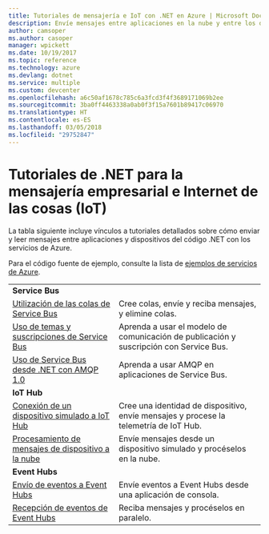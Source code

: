 ```yaml
---
title: Tutoriales de mensajería e IoT con .NET en Azure | Microsoft Docs
description: Envíe mensajes entre aplicaciones en la nube y entre los dispositivos y la nube con .NET y los servicios de Azure.
author: camsoper
ms.author: casoper
manager: wpickett
ms.date: 10/19/2017
ms.topic: reference
ms.technology: azure
ms.devlang: dotnet
ms.service: multiple
ms.custom: devcenter
ms.openlocfilehash: a6c50af1678c785c6a3fcd3f4f3689171069b2ee
ms.sourcegitcommit: 3ba0ff4463338a0ab0f3f15a7601b89417c06970
ms.translationtype: HT
ms.contentlocale: es-ES
ms.lasthandoff: 03/05/2018
ms.locfileid: "29752847"
---
```

# <a name="net-tutorials-for-enterprise-messaging-and-internet-of-things-iot"></a>Tutoriales de .NET para la mensajería empresarial e Internet de las cosas (IoT)

La tabla siguiente incluye vínculos a tutoriales detallados sobre cómo enviar y leer mensajes entre aplicaciones y dispositivos del código .NET con los servicios de Azure.

Para el código fuente de ejemplo, consulte la lista de [ejemplos de servicios de Azure](https://azure.microsoft.com/resources/samples/?platform=dotnet).


| | |
|---|---|
| **Service Bus** | |
| [Utilización de las colas de Service Bus][1] | Cree colas, envíe y reciba mensajes, y elimine colas. | 
| [Uso de temas y suscripciones de Service Bus][2] | Aprenda a usar el modelo de comunicación de publicación y suscripción con Service Bus.
| [Uso de Service Bus desde .NET con AMQP 1.0][3] | Aprenda a usar AMQP en aplicaciones de Service Bus.
|**IoT Hub**|
| [Conexión de un dispositivo simulado a IoT Hub][4] | Cree una identidad de dispositivo, envíe mensajes y procese la telemetría de IoT Hub. |   
| [Procesamiento de mensajes de dispositivo a la nube][5] | Envíe mensajes desde un dispositivo simulado y procéselos en la nube. |
|**Event Hubs**|
| [Envío de eventos a Event Hubs][6] | Envíe eventos a Event Hubs desde una aplicación de consola.
| [Recepción de eventos de Event Hubs][7] | Reciba mensajes y procéselos en paralelo.


[1]: /azure/service-bus-messaging/service-bus-dotnet-get-started-with-queues
[2]: /azure/service-bus-messaging/service-bus-dotnet-how-to-use-topics-subscriptions
[3]: /azure/service-bus-messaging/service-bus-amqp-dotnet
[4]: /azure/iot-hub/iot-hub-csharp-csharp-getstarted
[5]: /azure/iot-hub/iot-hub-csharp-csharp-process-d2c
[6]: /azure/event-hubs/event-hubs-dotnet-standard-getstarted-send
[7]: /azure/event-hubs/event-hubs-dotnet-standard-getstarted-receive-eph


